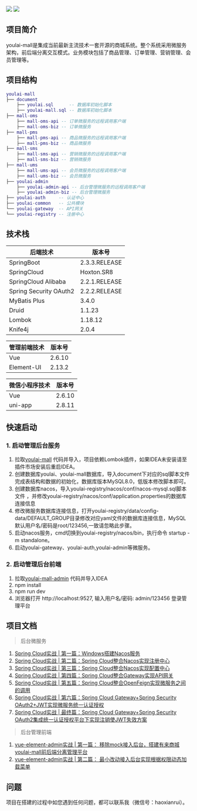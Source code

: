 ![](https://img.shields.io/badge/SpringBoot-2.3.3-brightgreen.svg)
![](https://img.shields.io/badge/SpringCloud-Hoxton.SR8-green.svg)

## **项目简介**

youlai-mall是集成当前最新主流技术一套开源的商城系统。整个系统采用微服务架构，前后端分离交互模式。业务模块包括了商品管理、订单管理、营销管理、会员管理等。

## **项目结构**

``` lua
youlai-mall
├── document
    ├── youlai.sql      -- 数据库初始化脚本
    ├── youlai-mall.sql -- 数据库初始化脚本
├── mall-oms
    ├── mall-oms-api -- 订单微服务的远程调用客户端
    ├── mall-oms-biz -- 订单微服务
├── mall-pms
    ├── mall-pms-api -- 商品微服务的远程调用客户端
    ├── mall-pms-biz -- 商品微服务
├── mall-sms
    ├── mall-sms-api -- 营销微服务的远程调用客户端
    ├── mall-sms-biz -- 营销微服务
├── mall-ums
    ├── mall-ums-api -- 会员微服务的远程调用客户端
    ├── mall-ums-biz -- 会员微服务
├── youlai-admin 
    ├── youlai-admin-api -- 后台管理微服务的远程调用客户端
    ├── youlai-admin-biz -- 后台管理微服务
├── youlai-auth     -- 认证中心
├── youlai-common   -- 公共模块
└── youlai-gateway  -- API网关
└── youlai-registry -- 注册中心 
```

## **技术栈**

| 后端技术 |  版本号                     
| -------------------- |  -------------------- |                             
| SpringBoot|     2.3.3.RELEASE                      
| SpringCloud|  Hoxton.SR8
| SpringCloud Alibaba|  2.2.1.RELEASE
| Spring Security OAuth2| 2.2.2.RELEASE
| MyBatis Plus|3.4.0
| Druid| 1.1.23
| Lombok |1.18.12
| Knife4j | 2.0.4


| 管理前端技术 |  版本号
| -------------------- |  -------------------- |  
| Vue        | 2.6.10
| Element-UI | 2.13.2

| 微信小程序技术 |  版本号
| -------------------- |  -------------------- |  
| Vue| 2.6.10
| uni-app | 2.8.11

## **快速启动**

### 1. 启动管理后台服务

1. 拉取[youlai-mall](https://github.com/hxrui/youlai-mall) 代码并导入，项目依赖Lombok插件，如果IDEA未安装请至插件市场安装后重启IDEA。
2. 创建数据库youlai、youlai-mall数据库，导入document下对应的sql脚本文件完成表结构和数据的初始化，数据库版本MySQL8.0，低版本修改脚本即可。 
3. 创建数据库nacos，导入youlai-registry/nacos/conf/nacos-mysql.sql脚本文件 ，并修改youlai-registry/nacos/conf/application.properties的数据库连接信息
4. 修改微服务数据库连接信息，打开youlai-registry/data/config-data/DEFAULT_GROUP目录修改对应yaml文件的数据库连接信息，MySQL默认用户名/密码是root/123456,一致请忽略此步骤。
5. 启动nacos服务，cmd切换到youlai-registry/nacos/bin，执行命令 startup -m standalone。
6. 启动youlai-gateway、youlai-auth,youlai-admin等微服务。


### 2. 启动管理后台前端

1. 拉取[youlai-mall-admin](https://github.com/hxrui/youlai-mall-admin.git) 代码并导入IDEA
2. npm install  
3. npm run dev
4. 浏览器打开 http://localhost:9527, 输入用户名/密码: admin/123456 登录管理平台

## 项目文档

> 后台微服务
1. [Spring Cloud实战 | 第一篇：Windows搭建Nacos服务 ](https://www.cnblogs.com/haoxianrui/p/13581881.html)
2. [Spring Cloud实战 | 第二篇：Spring Cloud整合Nacos实现注册中心](https://www.cnblogs.com/haoxianrui/p/13584204.html)
3. [Spring Cloud实战 | 第三篇：Spring Cloud整合Nacos实现配置中心](https://www.cnblogs.com/haoxianrui/p/13585125.html)
4. [Spring Cloud实战 | 第四篇：Spring Cloud整合Gateway实现API网关](https://www.cnblogs.com/haoxianrui/p/13608650.html)
5. [Spring Cloud实战 | 第五篇：Spring Cloud整合OpenFeign实现微服务之间的调用](https://www.cnblogs.com/haoxianrui/p/13615592.html)
6. [Spring Cloud实战 | 第六篇：Spring Cloud Gateway+Spring Security OAuth2+JWT实现微服务统一认证授权](https://www.cnblogs.com/haoxianrui/p/13719356.html)
7. [Spring Cloud实战 | 最终篇：Spring Cloud Gateway+Spring Security OAuth2集成统一认证授权平台下实现注销使JWT失效方案](https://www.cnblogs.com/haoxianrui/p/13740264.html)

> 后台管理前端
1. [vue-element-admin实战 | 第一篇： 移除mock接入后台，搭建有来商城youlai-mall前后端分离管理平台](https://www.cnblogs.com/haoxianrui/p/13624548.html)
2. [vue-element-admin实战 | 第二篇： 最小改动接入后台实现根据权限动态加载菜单](https://www.cnblogs.com/haoxianrui/p/13676619.html)

## 问题

项目在搭建的过程中如您遇到任何问题，都可以联系我（微信号：haoxianrui）。

